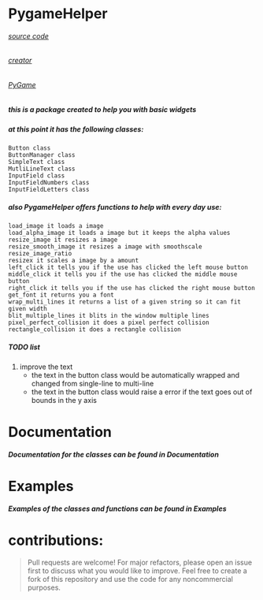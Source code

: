 # PygameHelper

###### [source code](https://github.com/Emc2356/Pygame-Widgets)
###### [creator](https://github.com/Emc2356)
###### [PyGame](https://pygame.org/) 

##### this is a package created to help you with basic widgets

##### at this point it has the following classes:
~~~
Button class
ButtonManager class
SimpleText class
MutliLineText class
InputField class
InputFieldNumbers class
InputFieldLetters class
~~~
##### also PygameHelper offers functions to help with every day use:
~~~
load_image it loads a image 
load_alpha_image it loads a image but it keeps the alpha values
resize_image it resizes a image
resize_smooth_image it resizes a image with smoothscale
resize_image_ratio 
resizex it scales a image by a amount 
left_click it tells you if the use has clicked the left mouse button
middle_click it tells you if the use has clicked the middle mouse button
right_click it tells you if the use has clicked the right mouse button
get_font it returns you a font
wrap_multi_lines it returns a list of a given string so it can fit given width
blit_multiple_lines it blits in the window multiple lines
pixel_perfect_collision it does a pixel perfect collision
rectangle_collision it does a rectangle collision
~~~
##### TODO list 
1. improve the text 
    * the text in the button class would be automatically wrapped and changed from single-line to multi-line
    * the text in the button class would raise a error if the text goes out of bounds in the y axis    

# Documentation 
##### Documentation for the classes can be found in Documentation

# Examples
##### Examples of the classes and functions can be found in Examples

# contributions: 
> Pull requests are welcome! For major refactors,
> please open an issue first to discuss what you would like to improve.
> Feel free to create a fork of this repository and use the code for any noncommercial purposes.